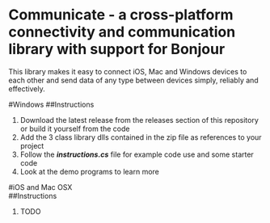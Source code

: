 # Communicate - a cross-platform connectivity and communication library with support for Bonjour
This library makes it easy to connect iOS, Mac and Windows devices to each other and send data of any type between devices simply, reliably and effectively.

#Windows 
##Instructions
1. Download the latest release from the releases section of this repository or build it yourself from the code
2. Add the 3 class library dlls contained in the zip file as references to your project
3. Follow the ***instructions.cs*** file for example code use and some starter code
4. Look at the demo programs to learn more

#iOS and Mac OSX  
##Instructions
1. TODO

[logo]: https://github.com/hughbe/Cross-Platform-Bonjour-Connectivity-and-Communication-Library/blob/master/resources/screenshots/1.png" "Screenshot 1"
